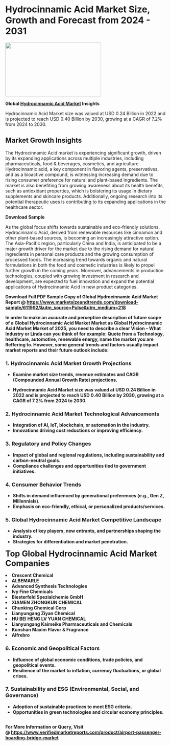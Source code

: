 <H1>Hydrocinnamic Acid Market Size, Growth and Forecast from 2024 - 2031</H1><img class="aligncenter size-medium wp-image-584254" src="https://thirdeyenews.in/wp-content/uploads/2024/09/Global-Market-Research-300x168.jpeg" alt="" width="300" height="168" /><p><strong>Global&nbsp;<a href="https://www.marketsizeandtrends.com/download-sample/611992/&amp;utm_source=Pulse&amp;utm_medium=218">Hydrocinnamic Acid Market</a> Insights</strong></p><p>Hydrocinnamic Acid Market size was valued at USD 0.24 Billion in 2022 and is projected to reach USD 0.40 Billion by 2030, growing at a CAGR of 7.2% from 2024 to 2030.</p><p><h2>Market Growth Insights</h2> <p>The Hydrocinnamic Acid market is experiencing significant growth, driven by its expanding applications across multiple industries, including pharmaceuticals, food & beverages, cosmetics, and agriculture. Hydrocinnamic acid, a key component in flavoring agents, preservatives, and as a bioactive compound, is witnessing increasing demand due to rising consumer preference for natural and plant-based ingredients. The market is also benefiting from growing awareness about its health benefits, such as antioxidant properties, which is bolstering its usage in dietary supplements and skincare products. Additionally, ongoing research into its potential therapeutic uses is contributing to its expanding applications in the healthcare sector.</p> <p><strong>Download Sample</strong></p> <p>As the global focus shifts towards sustainable and eco-friendly solutions, Hydrocinnamic Acid, derived from renewable resources like cinnamon and other plant-based sources, is becoming an increasingly attractive option. The Asia-Pacific region, particularly China and India, is anticipated to be a major growth driver for the market due to the rising demand for natural ingredients in personal care products and the growing consumption of processed foods. The increasing trend towards organic and natural formulations in both the food and cosmetic industries is likely to propel further growth in the coming years. Moreover, advancements in production technologies, coupled with growing investment in research and development, are expected to fuel innovation and expand the potential applications of Hydrocinnamic Acid in new product categories.</p> <p><strong></p><p><span class=""><strong>Download Full PDF Sample Copy of Global Hydrocinnamic Acid Market Report</strong> @ <a href="https://www.marketsizeandtrends.com/download-sample/611992/&amp;utm_source=Pulse&amp;utm_medium=218" target="_blank">https://www.marketsizeandtrends.com/download-sample/611992/&amp;utm_source=Pulse&amp;utm_medium=218</a></span></p><p>In order to make an accurate and perceptive description of future scope of a Global&nbsp;Hydrocinnamic Acid Market Market as Global&nbsp;Hydrocinnamic Acid Market Market of 2025, you need to describe a clear Vision &ndash; What Industry or Linda can you think of for example: Quote from a Technology, healthcare, automotive, renewable energy, name the market you are Reffering to. However, some general trends and factors usually impact market reports and their future outlook include:</p><h3>1.&nbsp;<strong>Hydrocinnamic Acid Market Growth Projections</strong></h3><ul><li>Examine market size trends, revenue estimates and CAGR (Compounded Annual Growth Rate) projections.</li><li><p>Hydrocinnamic Acid Market size was valued at USD 0.24 Billion in 2022 and is projected to reach USD 0.40 Billion by 2030, growing at a CAGR of 7.2% from 2024 to 2030.</p></li></ul><h3>2.&nbsp;<strong>Hydrocinnamic Acid Market Technological Advancements</strong></h3><ul><li>Integration of AI, IoT, blockchain, or automation in the industry.</li><li>Innovations driving cost reductions or improving efficiency.</li></ul><h3>3.&nbsp;<strong>Regulatory and Policy Changes</strong></h3><ul><li>Impact of global and regional regulations, including sustainability and carbon-neutral goals.</li><li>Compliance challenges and opportunities tied to government initiatives.</li></ul><h3>4.&nbsp;<strong>Consumer Behavior Trends</strong></h3><ul><li>Shifts in demand influenced by generational preferences (e.g., Gen Z, Millennials).</li><li>Emphasis on eco-friendly, ethical, or personalized products/services.</li></ul><h3>5.&nbsp;<strong>Global Hydrocinnamic Acid Market Competitive Landscape</strong></h3><ul><li>Analysis of key players, new entrants, and partnerships shaping the industry.</li><li>Strategies for differentiation and market penetration.</li></ul><p data-pm-slice="1 1 []"><span style="color: inherit; font-family: inherit; font-size: 25px;">Top Global Hydrocinnamic Acid Market Companies</span></p><div class="" data-test-id=""><p><li>Crescent Chemical</li><li> ALBEMARLE</li><li> Advanced Synthesis Technologies</li><li> Ivy Fine Chemicals</li><li> Biesterfeld Spezialchemie GmbH</li><li> XIAMEN ZHONGKUN CHEMICAL</li><li> Chunking Chemical Corp</li><li> Lianyungang Ziyan Chemical</li><li> HU BEI HENG LV YUAN CHEMICAL</li><li> Lianyungang Kaimeike Pharmaceuticals and Chemicals</li><li> Kunshan Maxim Flavor & Fragrance</li><li> Alfrebro</li></p></div><h3>6.&nbsp;<strong>Economic and Geopolitical Factors</strong></h3><ul><li>Influence of global economic conditions, trade policies, and geopolitical events.</li><li>Resilience of the market to inflation, currency fluctuations, or global crises.</li></ul><h3>7.&nbsp;<strong>Sustainability and ESG (Environmental, Social, and Governance)</strong></h3><ul><li>Adoption of sustainable practices to meet ESG criteria.</li><li>Opportunities in green technologies and circular economy principles.</li></ul><h2><strong style="font-size: 14px;">For More Information or Query, Visit @&nbsp;</strong><a style="background-color: #ffffff; font-size: 14px;" href="https://www.marketsizeandtrends.com/report/hydrocinnamic-acid-market/" target="_blank">https://www.verifiedmarketreports.com/product/airport-passenger-boarding-bridge-market</a></h2>
